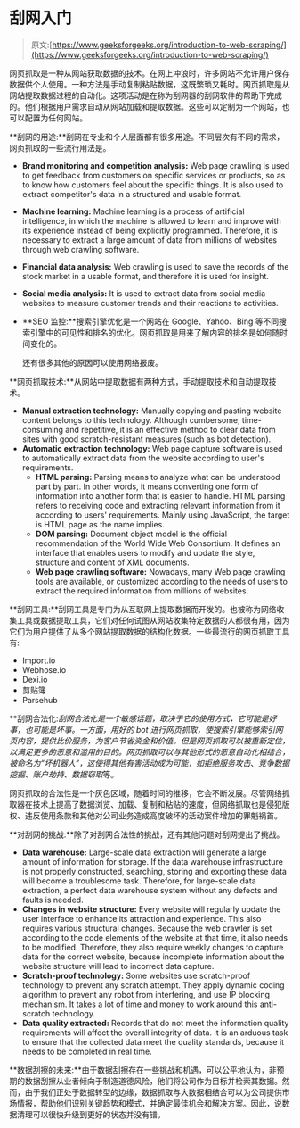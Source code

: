 # 刮网入门

> 原文:[https://www.geeksforgeeks.org/introduction-to-web-scraping/](https://www.geeksforgeeks.org/introduction-to-web-scraping/)

网页抓取是一种从网站获取数据的技术。在网上冲浪时，许多网站不允许用户保存数据供个人使用。一种方法是手动复制粘贴数据，这既繁琐又耗时。网页抓取是从网站提取数据过程的自动化。这项活动是在称为刮网器的刮网软件的帮助下完成的。他们根据用户需求自动从网站加载和提取数据。这些可以定制为一个网站，也可以配置为任何网站。

**刮网的用途:**刮网在专业和个人层面都有很多用途。不同层次有不同的需求，网页抓取的一些流行用法是。

*   **Brand monitoring and competition analysis:** Web page crawling is used to get feedback from customers on specific services or products, so as to know how customers feel about the specific things. It is also used to extract competitor's data in a structured and usable format.
*   **Machine learning:** Machine learning is a process of artificial intelligence, in which the machine is allowed to learn and improve with its experience instead of being explicitly programmed. Therefore, it is necessary to extract a large amount of data from millions of websites through web crawling software.
*   **Financial data analysis:** Web crawling is used to save the records of the stock market in a usable format, and therefore it is used for insight.
*   **Social media analysis:** It is used to extract data from social media websites to measure customer trends and their reactions to activities.
*   **SEO 监控:**搜索引擎优化是一个网站在 Google、Yahoo、Bing 等不同搜索引擎中的可见性和排名的优化。网页抓取是用来了解内容的排名是如何随时间变化的。

    还有很多其他的原因可以使用网络报废。

**网页抓取技术:**从网站中提取数据有两种方式，手动提取技术和自动提取技术。

*   **Manual extraction technology:** Manually copying and pasting website content belongs to this technology. Although cumbersome, time-consuming and repetitive, it is an effective method to clear data from sites with good scratch-resistant measures (such as bot detection).
*   **Automatic extraction technology:** Web page capture software is used to automatically extract data from the website according to user's requirements.
    *   **HTML parsing:** Parsing means to analyze what can be understood part by part. In other words, it means converting one form of information into another form that is easier to handle. HTML parsing refers to receiving code and extracting relevant information from it according to users' requirements. Mainly using JavaScript, the target is HTML page as the name implies.
    *   **DOM parsing:** Document object model is the official recommendation of the World Wide Web Consortium. It defines an interface that enables users to modify and update the style, structure and content of XML documents.
    *   **Web page crawling software:** Nowadays, many Web page crawling tools are available, or customized according to the needs of users to extract the required information from millions of websites.

**刮网工具:**刮网工具是专门为从互联网上提取数据而开发的。也被称为网络收集工具或数据提取工具，它们对任何试图从网站收集特定数据的人都很有用，因为它们为用户提供了从多个网站提取数据的结构化数据。一些最流行的网页抓取工具有:

*   Import.io
*   Webhose.io
*   Dexi.io
*   剪贴簿
*   Parsehub

**刮网合法化:**刮网合法化是一个敏感话题，取决于它的使用方式，它可能是好事，也可能是坏事。一方面，用好的 bot 进行网页抓取，使搜索引擎能够索引网页内容，提供比价服务，为客户节省资金和价值。但是网页抓取可以被重新定位，以满足更多的恶意和滥用的目的。网页抓取可以与其他形式的恶意自动化相结合，被命名为*“坏机器人”*，这使得其他有害活动成为可能，如*拒绝服务攻击*、*竞争数据挖掘*、*账户劫持*、*数据窃取*等。

网页抓取的合法性是一个灰色区域，随着时间的推移，它会不断发展。尽管网络抓取器在技术上提高了数据浏览、加载、复制和粘贴的速度，但网络抓取也是侵犯版权、违反使用条款和其他对公司业务造成高度破坏的活动案件增加的罪魁祸首。

**对刮网的挑战:**除了对刮网合法性的挑战，还有其他问题对刮网提出了挑战。

*   **Data warehouse:** Large-scale data extraction will generate a large amount of information for storage. If the data warehouse infrastructure is not properly constructed, searching, storing and exporting these data will become a troublesome task. Therefore, for large-scale data extraction, a perfect data warehouse system without any defects and faults is needed.
*   **Changes in website structure:** Every website will regularly update the user interface to enhance its attraction and experience. This also requires various structural changes. Because the web crawler is set according to the code elements of the website at that time, it also needs to be modified. Therefore, they also require weekly changes to capture data for the correct website, because incomplete information about the website structure will lead to incorrect data capture.
*   **Scratch-proof technology:** Some websites use scratch-proof technology to prevent any scratch attempt. They apply dynamic coding algorithm to prevent any robot from interfering, and use IP blocking mechanism. It takes a lot of time and money to work around this anti-scratch technology.
*   **Data quality extracted:** Records that do not meet the information quality requirements will affect the overall integrity of data. It is an arduous task to ensure that the collected data meet the quality standards, because it needs to be completed in real time.

**数据刮擦的未来:**由于数据刮擦存在一些挑战和机遇，可以公平地认为，非预期的数据刮擦从业者倾向于制造道德风险，他们将公司作为目标并检索其数据。然而，由于我们正处于数据转型的边缘，数据抓取与大数据相结合可以为公司提供市场情报，帮助他们识别关键趋势和模式，并确定最佳机会和解决方案。因此，说数据清理可以很快升级到更好的状态并没有错。